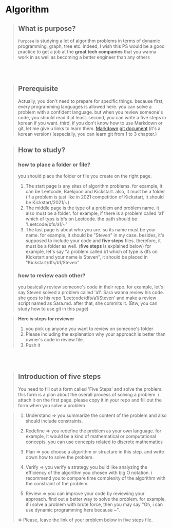 # Algorithm

> ## What is purpose?
> `Purpose` is studying a lot of algorithm problems in terms of dynamic programming, graph, tree etc. indeed, I wish this PS would be a good practice to get a job at the **great tech companies** that you wanna work in as well as becoming a better engineer than any others

<br />
<br />

> ## Prerequisite
> Actually, you don't need to prepare for specific things. because first, every programming languages is allowed here. you can solve a problem with a confident language. but when you review someone's code, you should read it at least. second, you can write a five steps in korean if you want. third, if you don't know how to use Markdown or git, let me give u links to learn them. [Markdown](https://heropy.blog/2017/09/30/markdown/) [git document](https://git-scm.com/book/ko/v2/%EC%8B%9C%EC%9E%91%ED%95%98%EA%B8%B0-%EB%B2%84%EC%A0%84-%EA%B4%80%EB%A6%AC%EB%9E%80?) (it's a korean version) (especially, you can learn git from 1 to 3 chapter.)
>


> ## How to study?
> ### how to place a folder or file?
> you should place the folder or file you create on the right page. 
> 1. The start page is any sites of algorithm problems. for example, it can be Leetcode, Baekjoon and Kickstart. also, it must be a folder (if a problem is just like in 2021 competition of Kickstart, it should be Kickstart/2021/~)
> 2. The middle page is the type of a problem and problem name. it also must be a folder. for example, if there is a problem called 'a1' which of typs is bfs on Leetcode. the path should be 'Leetcode/bfs/a1/~' 
> 3. The last page is about who you are. so its name must be your name. for example, it should be "Steven" in my case. besides, it's supposed to include your code and **five steps** files. therefore, it must be a folder as well. (**five steps** is explained below) for example, let's say "a problem called b1 which of type is dfs on Kickstart and your name is Steven", it should be placed in "Kickstart/dfs/b1/Steven"
>
>  ### how to review each other?
>  you basically review someone's code in their repo. for example, let's say Steven solved a problem called 'a1'. Sara wanna review his code. she goes to his repo 'Leetcode/dfs/a1/Steven' and make a review script named as Sara.md. after that, she commits it. (Btw, you can study how to use git in this page) 

>  **Here is steps for reviewer**  
>  1. you pick up anyone you want to review on someone's folder
>  2. Please including the explanation why your approach is better than owner's code in review file.
>  3. Push it 

<br />
<br />

> ## Introduction of five steps
> You need to fill out a form called 'Five Steps' and solve the problem. this form is a plan about the overall process of solving a problem. i attach it on the first page. please copy it in your repo and fill out the form when you solve a problem

> 1. Understand
	=> you summarize the content of the problem and also should include constraints.
>
> 2. Redefine
> => you redefine the problem as your own language. for example, it would be a kind of mathematical or computational concepts. you can use concepts related to discrete mathematics
>
> 3. Plan
> => you choose a algorithm or structure in this step. and write down how to solve the problem. 
>
> 4. Verify 
> => you verify a strategy you build like analyzing the efficiency of the algorithm you chosen with big O notation. i recommend you to compare time complexity of the algorithm with the constraint of the problem.
>
> 5. Review
> => you can improve your code by reviewing your approach. find out a better way to solve the problem. for example, if i solve a problem with brute force, then you may say "Oh, i can use dynamic programming here because ~".
>
>
> ✡ Please, leave the link of your problem below in five steps file.




